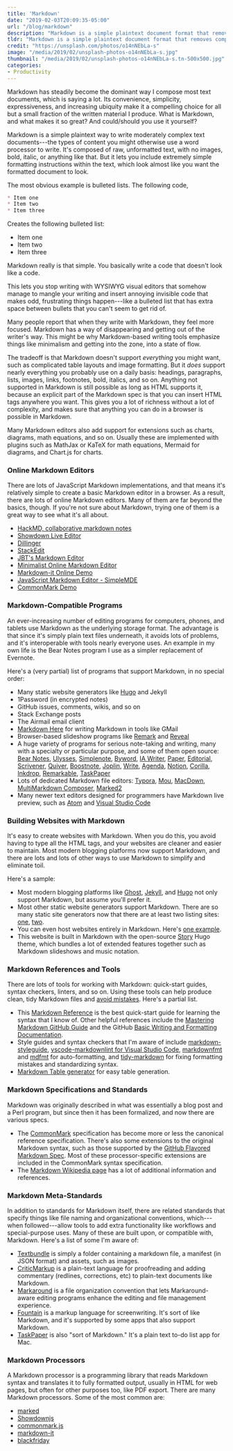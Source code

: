 ```yaml
---
title: 'Markdown'
date: "2019-02-03T20:09:35-05:00"
url: "/blog/markdown"
description: "Markdown is a simple plaintext document format that removes complexity and toil from writing, with everything you usually need."
tldr: "Markdown is a simple plaintext document format that removes complexity and toil from writing, with everything you usually need. Its simplicity, expressiveness, and widespread support make it a compelling alternative to complicated word processors and visual editing programs. People who work in Markdown often claim that it helps them focus and be more productive."
credit: "https://unsplash.com/photos/o14nNEbLa-s"
image: "/media/2019/02/unsplash-photos-o14nNEbLa-s.jpg"
thumbnail: "/media/2019/02/unsplash-photos-o14nNEbLa-s.tn-500x500.jpg"
categories:
- Productivity
---
```

Markdown has steadily become the dominant way I compose most text documents, which is saying a lot.
Its convenience, simplicity, expressiveness, and increasing ubiquity make it a compelling choice for all but a small fraction of the written material I produce.
What is Markdown, and what makes it so great?
And could/should you use it yourself?
<!--more-->

Markdown is a simple plaintext way to write moderately complex text documents---the types of content you might otherwise use a word processor to write.
It's composed of raw, unformatted text, with no images, bold, italic, or anything like that.
But it lets you include extremely simple formatting instructions within the text, which look almost like you want the formatted document to look.

The most obvious example is bulleted lists.
The following code,

```md
* Item one
* Item two
* Item three
```

Creates the following bulleted list:

* Item one
* Item two
* Item three

Markdown really is that simple.
You basically write a code that doesn't look like a code.

This lets you stop writing with WYSIWYG visual editors that somehow manage to mangle your writing and insert annoying invisible code that makes odd, frustrating things happen---like a bulleted list that has extra space between bullets that you can't seem to get rid of.

Many people report that when they write with Markdown, they feel more focused.
Markdown has a way of disappearing and getting out of the writer's way.
This might be why Markdown-based writing tools emphasize things like minimalism and getting into the zone, into a state of flow.

The tradeoff is that Markdown doesn't support *everything* you might want, such as complicated table layouts and image formatting.
But it *does* support nearly everything you probably use on a daily basis: headings, paragraphs, lists, images, links, footnotes, bold, italics, and so on.
Anything not supported in Markdown is still possible as long as HTML supports it, because an explicit part of the Markdown spec is that you can insert HTML tags anywhere you want.
This gives you a lot of richness without a lot of complexity, and makes sure that anything you can do in a browser is possible in Markdown.

Many Markdown editors also add support for extensions such as charts, diagrams, math equations, and so on.
Usually these are implemented with plugins such as MathJax or KaTeX for math equations, Mermaid for diagrams, and Chart.js for charts.

### Online Markdown Editors

There are lots of JavaScript Markdown implementations, and that means it's relatively simple to create a basic Markdown editor in a browser.
As a result, there are lots of online Markdown editors.
Many of them are far beyond the basics, though.
If you're not sure about Markdown, trying one of them is a great way to see what it's all about.

* [HackMD, collaborative markdown notes](https://hackmd.io/)
* [Showdown Live Editor](http://demo.showdownjs.com/)
* [Dillinger](https://dillinger.io/)
* [StackEdit](https://stackedit.io/)
* [JBT's Markdown Editor](https://jbt.github.io/markdown-editor/)
* [Minimalist Online Markdown Editor](http://markdown.pioul.fr/)
* [Markdown-it Online Demo](https://markdown-it.github.io/)
* [JavaScript Markdown Editor - SimpleMDE](https://simplemde.com/)
* [CommonMark Demo](https://spec.commonmark.org/dingus/)

### Markdown-Compatible Programs

An ever-increasing number of editing programs for computers, phones, and tablets use Markdown as the underlying storage format.
The advantage is that since it's simply plain text files underneath, it avoids lots of problems, and it's interoperable with tools nearly everyone uses.
An example in my own life is the Bear Notes program I use as a simpler replacement of Evernote.

Here's a (very partial) list of programs that support Markdown, in no special order:

* Many static website generators like [Hugo](https://gohugo.io) and Jekyll
* 1Password (in encrypted notes)
* GitHub issues, comments, wikis, and so on
* Stack Exchange posts
* The Airmail email client
* [Markdown Here](https://markdown-here.com/features.html) for writing Markdown in tools like GMail
* Browser-based slideshow programs like [Remark](https://remarkjs.com/) and [Reveal](https://revealjs.com/)
* A huge variety of programs for serious note-taking and writing, many with a specialty or particular purpose, and some of them open source: [Bear Notes](https://bear.app/), [Ulysses](https://ulysses.app/), [Simplenote](https://simplenote.com/), [Byword](https://www.bywordapp.com/), [IA Writer](https://ia.net/writer), [Paper](http://www.papereditorapp.com/), [Editorial](https://omz-software.com/editorial/), [Scrivener](https://www.literatureandlatte.com/scrivener/overview), [Quiver](http://happenapps.com/), [Boostnote](https://boostnote.io/), [Joplin](https://joplin.cozic.net/), [Write](http://writeapp.net/mac/), [Agenda](https://agenda.com/), [Notion](https://www.notion.so/), [Corilla](http://www.corilla.com/index.html), [Inkdrop](https://inkdrop.app/), [Remarkable](https://remarkableapp.github.io/), [TaskPaper](https://www.taskpaper.com/)
* Lots of dedicated Markdown file editors: [Typora](https://typora.io/), [Mou](http://25.io/mou/), [MacDown](https://macdown.uranusjr.com/), [MultiMarkdown Composer](https://multimarkdown.com/), [Marked2](http://marked2app.com/)
* Many newer text editors designed for programmers have Markdown live preview, such as [Atom](https://atom.io/) and [Visual Studio Code](https://code.visualstudio.com/)

### Building Websites with Markdown

It's easy to create websites with Markdown.
When you do this, you avoid having to type all the HTML tags, and your websites are cleaner and easier to maintain.
Most modern blogging platforms now support Markdown, and there are lots and lots of other ways to use Markdown to simplify and eliminate toil.

Here's a sample:

* Most modern blogging platforms like [Ghost](https://ghost.org), [Jekyll](https://jekyllrb.com/), and [Hugo](https://gohugo.io) not only support Markdown, but assume you'll prefer it.
* Most other static website generators support Markdown. There are so many static site generators now that there are at least two listing sites: [one](https://www.staticgen.com/), [two](https://staticsitegenerators.net/).
* You can even host websites entirely in Markdown. Here's [one example](https://github.com/oscarmorrison/md-page).
* This website is built in Markdown with the open-source [Story](https://story.xaprb.com) Hugo theme, which bundles a lot of extended features together such as Markdown slideshows and music notation.

### Markdown References and Tools

There are lots of tools for working with Markdown: quick-start guides, syntax checkers, linters, and so on.
Using these tools can help produce clean, tidy Markdown files and [avoid mistakes](https://circleci.com/blog/markdown-proofer/).
Here's a partial list.

* This [Markdown Reference](https://commonmark.org/help/) is the best quick-start guide for learning the syntax that I know of. Other helpful references include the [Mastering Markdown GitHub Guide](https://guides.github.com/features/mastering-markdown/) and the GitHub 
[Basic Writing and Formatting Documentation](https://help.github.com/articles/basic-writing-and-formatting-syntax/).
* Style guides and syntax checkers that I'm aware of include [markdown-styleguide](https://github.com/slang800/markdown-styleguide),
[vscode-markdownlint for Visual Studio Code](https://github.com/DavidAnson/vscode-markdownlint), [markdownfmt](https://github.com/shurcooL/markdownfmt) and 
[mdfmt](https://github.com/moorereason/mdfmt) for auto-formatting, and
[tidy-markdown](https://github.com/slang800/tidy-markdown) for fixing formatting mistakes and standardizing syntax.
* [Markdown Table generator](http://www.tablesgenerator.com/markdown_tables) for easy table generation.

### Markdown Specifications and Standards

Markdown was originally described in what was essentially a blog post and a Perl program, but since then it has been formalized, and now there are various specs.

* The [CommonMark](http://commonmark.org/) specification has become more or less the canonical reference specification. There's also some extensions to the original Markdown syntax, such as those supported by the [GitHub Flavored Markdown Spec](https://github.github.com/gfm/). Most of these processor-specific extensions are included in the CommonMark syntax specification.
* The [Markdown Wikipedia page](https://en.wikipedia.org/wiki/Markdown) has a lot of additional information and references.

### Markdown Meta-Standards

In addition to standards for Markdown itself, there are related standards that specify things like file naming and organizational conventions, which---when followed---allow tools to add extra functionality like workflows and special-purpose uses.
Many of these are built upon, or compatible with, Markdown.
Here's a list of some I'm aware of:

* [Textbundle](http://textbundle.org/) is simply a folder containing a markdown file, a manifest (in JSON format) and assets, such as images.
* [CriticMarkup](http://criticmarkup.com/) is a plain-text language for proofreading and adding commentary (redlines, corrections, etc) to plain-text documents like Markdown.
* [Markaround](https://github.com/Markaround/markaround) is a file organization convention that lets Markaround-aware editing programs enhance the editing and file management experience.
* [Fountain](https://fountain.io/) is a markup language for screenwriting. It's sort of like Markdown, and it's supported by some apps that also support Markdown.
* [TaskPaper](https://www.taskpaper.com/) is also "sort of Markdown." It's a plain text to-do list app for Mac.


### Markdown Processors

A Markdown processor is a programming library that reads Markdown syntax and translates it to fully formatted output, usually in HTML for web pages, but often for other purposes too, like PDF export.
There are many Markdown processors.
Some of the most common are:

* [marked](https://github.com/markedjs/marked)
* [Showdownjs](http://showdownjs.com/)
* [commonmark.js](https://spec.commonmark.org/dingus/)
* [markdown-it](https://markdown-it.github.io/)
* [blackfriday](https://github.com/russross/blackfriday)
